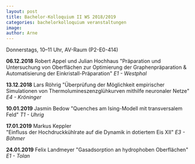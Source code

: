 ```yaml
---
layout: post
title: Bachelor-Kolloquium II WS 2018/2019
categories: bachelorkolloquium veranstaltungen
image:
author: Arne
---
```


Donnerstags, 10–11 Uhr, AV-Raum (P2-E0-414)

**06.12.2018** 	Robert Appel und Julian Hochhaus
"Präparation und Untersuchung von Oberflächen zur Optimierung der Graphenpräparation & Automatisierung der Einkristall-Präparation"
*E1 - Westphal*

**13.12.2018** 	Lars Röhrig
"Überprüfung der Möglichkeit empirischer Simulationen von Thermolumineszenzglühkurven mithilfe neuronaler Netze"
*E4 - Kröninger*

**10.01.2019**  	Jasmin Bedow
"Quenches am Ising-Modell mit transversalem Feld"
*T1 - Uhrig*

**17.01.2019** 	Markus Keppler  
"Einfluss der Hochdruckkühlrate auf die Dynamik in dotiertem Eis XII"
*E3 - Böhmer*

**24.01.2019** 	Felix Landmeyer
"Gasadsorption an hydrophoben Oberflächen"
*E1 - Tolan*
